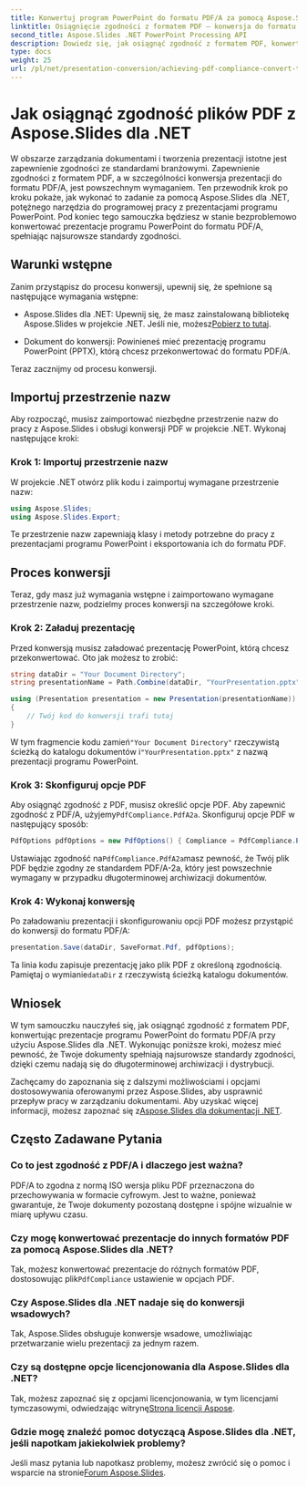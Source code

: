 ```yaml
---
title: Konwertuj program PowerPoint do formatu PDF/A za pomocą Aspose.Slides dla .NET
linktitle: Osiągnięcie zgodności z formatem PDF — konwersja do formatu PDF/A
second_title: Aspose.Slides .NET PowerPoint Processing API
description: Dowiedz się, jak osiągnąć zgodność z formatem PDF, konwertując prezentacje programu PowerPoint do formatu PDF/A za pomocą Aspose.Slides dla .NET. Zapewnij trwałość i dostępność dokumentów.
type: docs
weight: 25
url: /pl/net/presentation-conversion/achieving-pdf-compliance-convert-to-pdf-a-format/
---
```


# Jak osiągnąć zgodność plików PDF z Aspose.Slides dla .NET

W obszarze zarządzania dokumentami i tworzenia prezentacji istotne jest zapewnienie zgodności ze standardami branżowymi. Zapewnienie zgodności z formatem PDF, a w szczególności konwersja prezentacji do formatu PDF/A, jest powszechnym wymaganiem. Ten przewodnik krok po kroku pokaże, jak wykonać to zadanie za pomocą Aspose.Slides dla .NET, potężnego narzędzia do programowej pracy z prezentacjami programu PowerPoint. Pod koniec tego samouczka będziesz w stanie bezproblemowo konwertować prezentacje programu PowerPoint do formatu PDF/A, spełniając najsurowsze standardy zgodności.

## Warunki wstępne

Zanim przystąpisz do procesu konwersji, upewnij się, że spełnione są następujące wymagania wstępne:

-  Aspose.Slides dla .NET: Upewnij się, że masz zainstalowaną bibliotekę Aspose.Slides w projekcie .NET. Jeśli nie, możesz[Pobierz to tutaj](https://releases.aspose.com/slides/net/).

- Dokument do konwersji: Powinieneś mieć prezentację programu PowerPoint (PPTX), którą chcesz przekonwertować do formatu PDF/A.

Teraz zacznijmy od procesu konwersji.

## Importuj przestrzenie nazw

Aby rozpocząć, musisz zaimportować niezbędne przestrzenie nazw do pracy z Aspose.Slides i obsługi konwersji PDF w projekcie .NET. Wykonaj następujące kroki:

### Krok 1: Importuj przestrzenie nazw

W projekcie .NET otwórz plik kodu i zaimportuj wymagane przestrzenie nazw:

```csharp
using Aspose.Slides;
using Aspose.Slides.Export;
```

Te przestrzenie nazw zapewniają klasy i metody potrzebne do pracy z prezentacjami programu PowerPoint i eksportowania ich do formatu PDF.

## Proces konwersji

Teraz, gdy masz już wymagania wstępne i zaimportowano wymagane przestrzenie nazw, podzielmy proces konwersji na szczegółowe kroki.

### Krok 2: Załaduj prezentację

Przed konwersją musisz załadować prezentację PowerPoint, którą chcesz przekonwertować. Oto jak możesz to zrobić:

```csharp
string dataDir = "Your Document Directory";
string presentationName = Path.Combine(dataDir, "YourPresentation.pptx");

using (Presentation presentation = new Presentation(presentationName))
{
    // Twój kod do konwersji trafi tutaj
}
```

 W tym fragmencie kodu zamień`"Your Document Directory"` rzeczywistą ścieżką do katalogu dokumentów i`"YourPresentation.pptx"` z nazwą prezentacji programu PowerPoint.

### Krok 3: Skonfiguruj opcje PDF

 Aby osiągnąć zgodność z PDF, musisz określić opcje PDF. Aby zapewnić zgodność z PDF/A, użyjemy`PdfCompliance.PdfA2a`. Skonfiguruj opcje PDF w następujący sposób:

```csharp
PdfOptions pdfOptions = new PdfOptions() { Compliance = PdfCompliance.PdfA2a };
```

 Ustawiając zgodność na`PdfCompliance.PdfA2a`masz pewność, że Twój plik PDF będzie zgodny ze standardem PDF/A-2a, który jest powszechnie wymagany w przypadku długoterminowej archiwizacji dokumentów.

### Krok 4: Wykonaj konwersję

Po załadowaniu prezentacji i skonfigurowaniu opcji PDF możesz przystąpić do konwersji do formatu PDF/A:

```csharp
presentation.Save(dataDir, SaveFormat.Pdf, pdfOptions);
```

 Ta linia kodu zapisuje prezentację jako plik PDF z określoną zgodnością. Pamiętaj o wymianie`dataDir` z rzeczywistą ścieżką katalogu dokumentów.

## Wniosek

W tym samouczku nauczyłeś się, jak osiągnąć zgodność z formatem PDF, konwertując prezentacje programu PowerPoint do formatu PDF/A przy użyciu Aspose.Slides dla .NET. Wykonując poniższe kroki, możesz mieć pewność, że Twoje dokumenty spełniają najsurowsze standardy zgodności, dzięki czemu nadają się do długoterminowej archiwizacji i dystrybucji.

 Zachęcamy do zapoznania się z dalszymi możliwościami i opcjami dostosowywania oferowanymi przez Aspose.Slides, aby usprawnić przepływ pracy w zarządzaniu dokumentami. Aby uzyskać więcej informacji, możesz zapoznać się z[Aspose.Slides dla dokumentacji .NET](https://reference.aspose.com/slides/net/).

## Często Zadawane Pytania

### Co to jest zgodność z PDF/A i dlaczego jest ważna?
PDF/A to zgodna z normą ISO wersja pliku PDF przeznaczona do przechowywania w formacie cyfrowym. Jest to ważne, ponieważ gwarantuje, że Twoje dokumenty pozostaną dostępne i spójne wizualnie w miarę upływu czasu.

### Czy mogę konwertować prezentacje do innych formatów PDF za pomocą Aspose.Slides dla .NET?
 Tak, możesz konwertować prezentacje do różnych formatów PDF, dostosowując plik`PdfCompliance` ustawienie w opcjach PDF.

### Czy Aspose.Slides dla .NET nadaje się do konwersji wsadowych?
Tak, Aspose.Slides obsługuje konwersje wsadowe, umożliwiając przetwarzanie wielu prezentacji za jednym razem.

### Czy są dostępne opcje licencjonowania dla Aspose.Slides dla .NET?
 Tak, możesz zapoznać się z opcjami licencjonowania, w tym licencjami tymczasowymi, odwiedzając witrynę[Strona licencji Aspose](https://purchase.aspose.com/buy).

### Gdzie mogę znaleźć pomoc dotyczącą Aspose.Slides dla .NET, jeśli napotkam jakiekolwiek problemy?
 Jeśli masz pytania lub napotkasz problemy, możesz zwrócić się o pomoc i wsparcie na stronie[Forum Aspose.Slides](https://forum.aspose.com/).